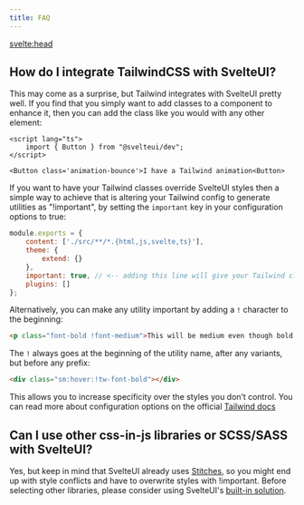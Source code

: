 ```yaml
---
title: FAQ
---
```


<svelte:head>

  <title>FAQ - SvelteUI</title>
</svelte:head>

<script>
  	import { CodeBlock, BottomNav } from '$lib/components'
	import { Box, Space } from '@svelteuidev/core'
	import { base } from '$app/paths';
</script>

## How do I integrate TailwindCSS with SvelteUI?

This may come as a surprise, but Tailwind integrates with SvelteUI pretty well. If you find that you simply want to add classes to a component to enhance it, then you can add the class like you would with any other element:

```svelte
<script lang="ts">
    import { Button } from "@svelteui/dev";
</script>

<Button class='animation-bounce'>I have a Tailwind animation<Button>
```

If you want to have your Tailwind classes override SvelteUI styles then a simple way to achieve that is altering your Tailwind config to generate utilities as "!important", by setting the `important` key in your configuration options to true:

```js
module.exports = {
	content: ['./src/**/*.{html,js,svelte,ts}'],
	theme: {
		extend: {}
	},
	important: true, // <-- adding this line will give your Tailwind classes !important by default
	plugins: []
};
```

Alternatively, you can make any utility important by adding a `!` character to the beginning:

```html
<p class="font-bold !font-medium">This will be medium even though bold comes later in the CSS.</p>
```

The `!` always goes at the beginning of the utility name, after any variants, but before any prefix:

```html
<div class="sm:hover:!tw-font-bold"></div>
```

This allows you to increase specificity over the styles you don’t control. You can read more about configuration options on the official [Tailwind docs](https://tailwindcss.com/docs/configuration#important)

<Space h="xl" />

## Can I use other css-in-js libraries or SCSS/SASS with SvelteUI?

Yes, but keep in mind that SvelteUI already uses [Stitches](https://stitches.dev), so you might end up with style conflicts and have to overwrite styles with !important. Before selecting other libraries, please consider using SvelteUI's [built-in solution](/theming/create-styles).

<BottomNav type='prev' slug='/contributing' title='Contributing' group='Getting Started' />
